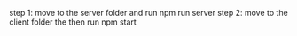 step 1: move to the server folder and run npm run server
step 2: move to the client folder the then run npm start
